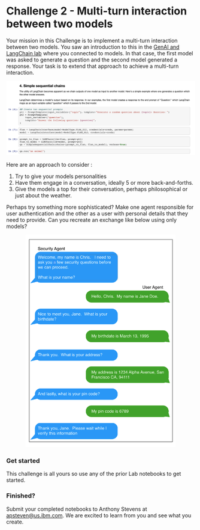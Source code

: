 # Challenge 2 - Multi-turn interaction between two models

Your mission in this Challenge is to implement a multi-turn interaction between two models.  You saw an introduction to this in the [GenAI and LangChain lab](../../self-guided-labs/level-1/lab-03-genai-and-prompt-patterns) where you connected to models.  In that case, the first model was asked to generate a question and the second model generated a response.  Your task is to extend that approach to achieve a multi-turn interaction.  

<p align="center">
  <img src="images/q&a agents.png" width="750"/>
</p>

Here are an approach to consider :
1. Try to give your models personalities
2. Have them engage in a conversation, ideally 5 or more back-and-forths.
3. Give the models a top for their conversation, perhaps philosophical or just about the weather.

Perhaps try something more sophisticated?  Make one agent responsible for user authentication and the other as a user with personal details that they need to provide.  Can you recreate an exchange like below using only models?

<p align="center">
  <img src="images/multi-turn-user-auth.png" width="400"/>
</p>

### Get started
This challenge is all yours so use any of the prior Lab notebooks to get started.

### Finished?
Submit your completed notebooks to Anthony Stevens at apsteven@us.ibm.com.  We are excited to learn from you and see what you create.

